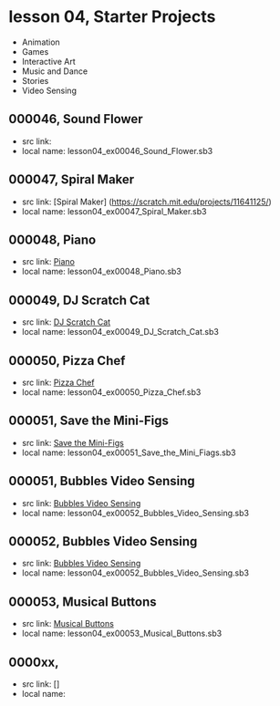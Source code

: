 # lesson 04, Starter Projects

+ Animation
+ Games
+ Interactive Art
+ Music and Dance
+ Stories	
+ Video Sensing 

## 000046, Sound Flower 

+ src link:
+ local name: lesson04_ex00046_Sound_Flower.sb3


## 000047, Spiral Maker 

+ src link: [Spiral Maker] (https://scratch.mit.edu/projects/11641125/)
+ local name: lesson04_ex00047_Spiral_Maker.sb3


## 000048, Piano  

+ src link: [Piano](https://scratch.mit.edu/projects/10012676/) 
+ local name: lesson04_ex00048_Piano.sb3

## 000049, DJ Scratch Cat

+ src link: [DJ Scratch Cat](https://scratch.mit.edu/projects/11640429/) 
+ local name: lesson04_ex00049_DJ_Scratch_Cat.sb3

## 000050, Pizza Chef 

+ src link: [Pizza Chef](https://scratch.mit.edu/projects/10015802/) 
+ local name: lesson04_ex00050_Pizza_Chef.sb3

## 000051, Save the Mini-Figs 

+ src link: [Save the Mini-Figs](https://scratch.mit.edu/projects/10123832/) 
+ local name: lesson04_ex00051_Save_the_Mini_Fiags.sb3

## 000051, Bubbles Video Sensing

+ src link: [Bubbles Video Sensing](https://scratch.mit.edu/projects/10128119/) 
+ local name: lesson04_ex00052_Bubbles_Video_Sensing.sb3

## 000052, Bubbles Video Sensing

+ src link: [Bubbles Video Sensing](https://scratch.mit.edu/projects/10128119/) 
+ local name: lesson04_ex00052_Bubbles_Video_Sensing.sb3

## 000053, Musical Buttons  

+ src link: [Musical Buttons](https://scratch.mit.edu/projects/10128168/) 
+ local name: lesson04_ex00053_Musical_Buttons.sb3

## 0000xx,  

+ src link: [] 
+ local name: 

